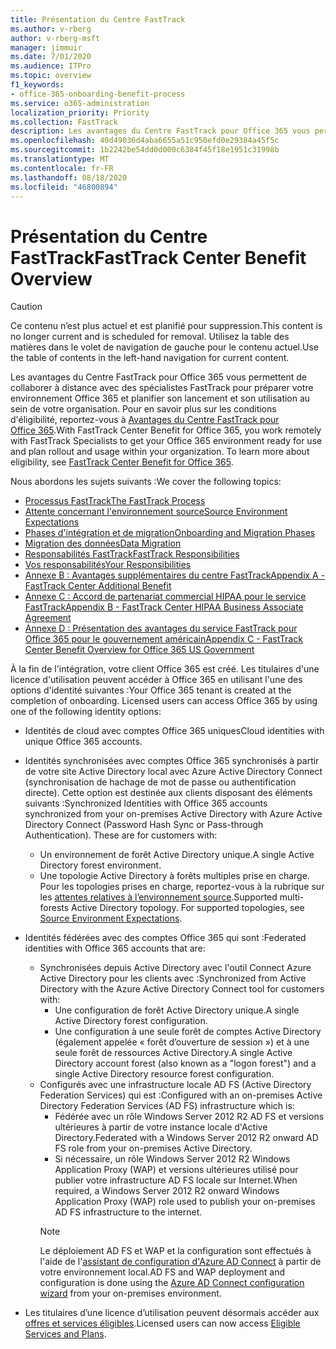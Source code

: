 ```yaml
---
title: Présentation du Centre FastTrack
ms.author: v-rberg
author: v-rberg-msft
manager: jimmuir
ms.date: 7/01/2020
ms.audience: ITPro
ms.topic: overview
f1_keywords:
- office-365-onboarding-benefit-process
ms.service: o365-administration
localization_priority: Priority
ms.collection: FastTrack
description: Les avantages du Centre FastTrack pour Office 365 vous permettent de collaborer à distance avec des spécialistes FastTrack pour préparer votre environnement Office 365 et planifier son lancement et son utilisation au sein de votre organisation. Pour en savoir plus sur les conditions d'éligibilité, reportez-vous à Avantages du Centre FastTrack pour Office 365.
ms.openlocfilehash: 40d49036d4aba6655a51c950efd0e29384a45f5c
ms.sourcegitcommit: 1b2242be54dd0d000c6384f45f18e1951c31998b
ms.translationtype: MT
ms.contentlocale: fr-FR
ms.lasthandoff: 08/18/2020
ms.locfileid: "46800894"
---
```

# <a name="fasttrack-center-benefit-overview"></a><span data-ttu-id="bb295-104">Présentation du Centre FastTrack</span><span class="sxs-lookup"><span data-stu-id="bb295-104">FastTrack Center Benefit Overview</span></span>

> [!CAUTION]
> <span data-ttu-id="bb295-105">Ce contenu n’est plus actuel et est planifié pour suppression.</span><span class="sxs-lookup"><span data-stu-id="bb295-105">This content is no longer current and is scheduled for removal.</span></span> <span data-ttu-id="bb295-106">Utilisez la table des matières dans le volet de navigation de gauche pour le contenu actuel.</span><span class="sxs-lookup"><span data-stu-id="bb295-106">Use the table of contents in the left-hand navigation for current content.</span></span>

<span data-ttu-id="bb295-p103">Les avantages du Centre FastTrack pour Office 365 vous permettent de collaborer à distance avec des spécialistes FastTrack pour préparer votre environnement Office 365 et planifier son lancement et son utilisation au sein de votre organisation. Pour en savoir plus sur les conditions d'éligibilité, reportez-vous à [Avantages du Centre FastTrack pour Office 365](O365-fasttrack-benefit-for-office-365.md).</span><span class="sxs-lookup"><span data-stu-id="bb295-p103">With FastTrack Center Benefit for Office 365, you work remotely with FastTrack Specialists to get your Office 365 environment ready for use and plan rollout and usage within your organization. To learn more about eligibility, see [FastTrack Center Benefit for Office 365](O365-fasttrack-benefit-for-office-365.md).</span></span>
  
<span data-ttu-id="bb295-109">Nous abordons les sujets suivants :</span><span class="sxs-lookup"><span data-stu-id="bb295-109">We cover the following topics:</span></span>
- [<span data-ttu-id="bb295-110">Processus FastTrack</span><span class="sxs-lookup"><span data-stu-id="bb295-110">The FastTrack Process</span></span>](O365-fasttrack-process.md) 
- [<span data-ttu-id="bb295-111">Attente concernant l'environnement source</span><span class="sxs-lookup"><span data-stu-id="bb295-111">Source Environment Expectations</span></span>](O365-source-environment-expectations.md)
- [<span data-ttu-id="bb295-112">Phases d'intégration et de migration</span><span class="sxs-lookup"><span data-stu-id="bb295-112">Onboarding and Migration Phases</span></span>](O365-onboarding-and-migration.md)
- [<span data-ttu-id="bb295-113">Migration des données</span><span class="sxs-lookup"><span data-stu-id="bb295-113">Data Migration</span></span>](O365-data-migration.md)
- [<span data-ttu-id="bb295-114">Responsabilités FastTrack</span><span class="sxs-lookup"><span data-stu-id="bb295-114">FastTrack Responsibilities</span></span>](O365-fasttrack-responsibilities.md)
- [<span data-ttu-id="bb295-115">Vos responsabilités</span><span class="sxs-lookup"><span data-stu-id="bb295-115">Your Responsibilities</span></span>](O365-your-responsibilities.md) 
- [<span data-ttu-id="bb295-116">Annexe B : Avantages supplémentaires du centre FastTrack</span><span class="sxs-lookup"><span data-stu-id="bb295-116">Appendix A - FastTrack Center Additional Benefit</span></span>](O365-fasttrack-additional-benefits.md)
- [<span data-ttu-id="bb295-117">Annexe C : Accord de partenariat commercial HIPAA pour le service FastTrack</span><span class="sxs-lookup"><span data-stu-id="bb295-117">Appendix B - FastTrack Center HIPAA Business Associate Agreement</span></span>](O365-hipaa-business-associate-agreement.md)
- [<span data-ttu-id="bb295-118">Annexe D : Présentation des avantages du service FastTrack pour Office 365 pour le gouvernement américain</span><span class="sxs-lookup"><span data-stu-id="bb295-118">Appendix C - FastTrack Center Benefit Overview for Office 365 US Government</span></span>](US-Gov-appendix-overview.md)
    
<span data-ttu-id="bb295-p104">À la fin de l'intégration, votre client Office 365 est créé. Les titulaires d'une licence d'utilisation peuvent accéder à Office 365 en utilisant l'une des options d'identité suivantes :</span><span class="sxs-lookup"><span data-stu-id="bb295-p104">Your Office 365 tenant is created at the completion of onboarding. Licensed users can access Office 365 by using one of the following identity options:</span></span>
- <span data-ttu-id="bb295-121">Identités de cloud avec comptes Office 365 uniques</span><span class="sxs-lookup"><span data-stu-id="bb295-121">Cloud identities with unique Office 365 accounts.</span></span>
- <span data-ttu-id="bb295-p105">Identités synchronisées avec comptes Office 365 synchronisés à partir de votre site Active Directory local avec Azure Active Directory Connect (synchronisation de hachage de mot de passe ou authentification directe). Cette option est destinée aux clients disposant des éléments suivants :</span><span class="sxs-lookup"><span data-stu-id="bb295-p105">Synchronized Identities with Office 365 accounts synchronized from your on-premises Active Directory with Azure Active Directory Connect (Password Hash Sync or Pass-through Authentication). These are for customers with:</span></span>
  - <span data-ttu-id="bb295-124">Un environnement de forêt Active Directory unique.</span><span class="sxs-lookup"><span data-stu-id="bb295-124">A single Active Directory forest environment.</span></span>
  - <span data-ttu-id="bb295-p106">Une topologie Active Directory à forêts multiples prise en charge. Pour les topologies prises en charge, reportez-vous à la rubrique sur les [attentes relatives à l’environnement source](O365-source-environment-expectations.md).</span><span class="sxs-lookup"><span data-stu-id="bb295-p106">Supported multi-forests Active Directory topology. For supported topologies, see [Source Environment Expectations](O365-source-environment-expectations.md).</span></span>
- <span data-ttu-id="bb295-127">Identités fédérées avec des comptes Office 365 qui sont :</span><span class="sxs-lookup"><span data-stu-id="bb295-127">Federated identities with Office 365 accounts that are:</span></span>
  - <span data-ttu-id="bb295-128">Synchronisées depuis Active Directory avec l'outil Connect Azure Active Directory pour les clients avec :</span><span class="sxs-lookup"><span data-stu-id="bb295-128">Synchronized from Active Directory with the Azure Active Directory Connect tool for customers with:</span></span>
      - <span data-ttu-id="bb295-129">Une configuration de forêt Active Directory unique.</span><span class="sxs-lookup"><span data-stu-id="bb295-129">A single Active Directory forest configuration.</span></span>
      - <span data-ttu-id="bb295-130">Une configuration à une seule forêt de comptes Active Directory (également appelée « forêt d’ouverture de session ») et à une seule forêt de ressources Active Directory.</span><span class="sxs-lookup"><span data-stu-id="bb295-130">A single Active Directory account forest (also known as a "logon forest") and a single Active Directory resource forest configuration.</span></span>
  - <span data-ttu-id="bb295-131">Configurés avec une infrastructure locale AD FS (Active Directory Federation Services) qui est :</span><span class="sxs-lookup"><span data-stu-id="bb295-131">Configured with an on-premises Active Directory Federation Services (AD FS) infrastructure which is:</span></span>
      - <span data-ttu-id="bb295-132">Fédérée avec un rôle Windows Server 2012 R2 AD FS et versions ultérieures à partir de votre instance locale d'Active Directory.</span><span class="sxs-lookup"><span data-stu-id="bb295-132">Federated with a Windows Server 2012 R2 onward AD FS role from your on-premises Active Directory.</span></span>
      - <span data-ttu-id="bb295-133">Si nécessaire, un rôle Windows Server 2012 R2 Windows Application Proxy (WAP) et versions ultérieures utilisé pour publier votre infrastructure AD FS locale sur Internet.</span><span class="sxs-lookup"><span data-stu-id="bb295-133">When required, a Windows Server 2012 R2 onward Windows Application Proxy (WAP) role used to publish your on-premises AD FS infrastructure to the internet.</span></span>
    > [!NOTE]
    > <span data-ttu-id="bb295-134">Le déploiement AD FS et WAP et la configuration sont effectués à l'aide de l'[assistant de configuration d'Azure AD Connect](https://go.microsoft.com/fwlink/?linkid=844794) à partir de votre environnement local.</span><span class="sxs-lookup"><span data-stu-id="bb295-134">AD FS and WAP deployment and configuration is done using the [Azure AD Connect configuration wizard](https://go.microsoft.com/fwlink/?linkid=844794) from your on-premises environment.</span></span> 
  
- <span data-ttu-id="bb295-135">Les titulaires d’une licence d’utilisation peuvent désormais accéder aux [offres et services éligibles](M365-eligible-services-and-plans.md).</span><span class="sxs-lookup"><span data-stu-id="bb295-135">Licensed users can now access [Eligible Services and Plans](M365-eligible-services-and-plans.md).</span></span>

